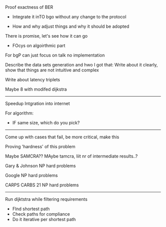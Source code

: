 




 Proof exactness of BER

- Integrate it inTO bgo without any change to the protocol

- How and why adjust things and why it should be adopted

There is promise, let's see how it can go

- FOcys on algoirthmic part

For bgP can just focus on talk no implementation


Describe the data sets generation and hwo I got that: Write about it clearly, show that things are not intuitive and complex

Write about latency triplets

Maybe 8 with modifed dijkstra

-------------


Speedup
Intgration into internet


For algorithm:

- IF same size, which do you pick?

-----------

Come up with cases that fail, be more critical, make this 

Proving 'hardness' of this problem

Maybe SAMCRA??  MAybe tamcra, liit nr of intermediate results..?


Gary & Johnson NP hard problems

Google NP hard problems

CARPS CARBS 21 NP hard problems

------------

Run dijktstra while filtering requirements

- FInd shortest path
- Check paths for compliance
- Do it iterative per shortest path

